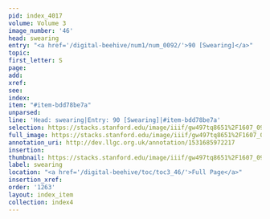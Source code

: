```yaml
---
pid: index_4017
volume: Volume 3
image_number: '46'
head: swearing
entry: "<a href='/digital-beehive/num1/num_0092/'>90 [Swearing]</a>"
topic: 
first_letter: S
page: 
add: 
xref: 
see: 
index: 
item: "#item-bdd78be7a"
unparsed: 
line: 'Head: swearing|Entry: 90 [Swearing]|#item-bdd78be7a'
selection: https://stacks.stanford.edu/image/iiif/gw497tq8651%2F1607_0989/1103,1481,479,127/full/0/default.jpg
full_image: https://stacks.stanford.edu/image/iiif/gw497tq8651%2F1607_0989/full/full/0/default.jpg
annotation_uri: http://dev.llgc.org.uk/annotation/1531685972217
insertion: 
thumbnail: https://stacks.stanford.edu/image/iiif/gw497tq8651%2F1607_0989/1103,1481,479,127/150,/0/default.jpg
label: swearing
location: "<a href='/digital-beehive/toc/toc3_46/'>Full Page</a>"
insertion_xref: 
order: '1263'
layout: index_item
collection: index4
---
```

